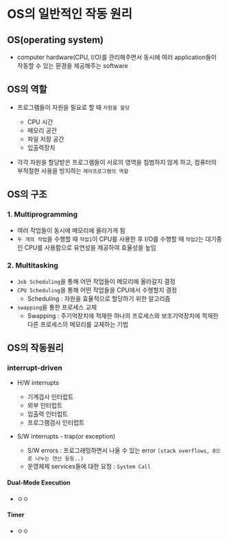 # OS의 일반적인 작동 원리

## OS(operating system)
- computer hardware(CPU, I/O)를 관리해주면서 동시에 여러 application들이 작동할 수 있는 환경을 제공해주는 software


## OS의 역할
- 프로그램들이 자원을 필요로 할 때 ```자원을 할당```
  - CPU 시간
  - 메모리 공간
  - 파일 저장 공간
  - 입출력장치

- 각각 자원을 할당받은 프로그램들이 서로의 영역을 침범하지 않게 하고, 컴퓨터의 부적절한 사용을 방지하는 ```제어프로그램의 역할```


## OS의 구조
### 1. Multiprogramming
- 여러 작업들이 동시에 메모리에 올라가게 됨
- ```두 개의 작업```을 수행할 때  ```작업1```이 CPU를 사용한 후 I/O를 수행할 때  ```작업2```는 대기중인 CPU를 사용함으로 유연성을 제공하여 효율성을 높임


### 2. Multitasking
- ```Job Scheduling```을 통해 어떤 작업들이 메모리에 올라갈지 결정
- ```CPU Scheduling```을 통해 어떤 작업들을 CPU에서 수행할지 결정
  - Scheduling : 자원을 효율적으로 할당하기 위한 알고리즘
- ```swapping```을 통한 프로세스 교체
  - Swapping : 주기억장치에 적재한 하나의 프로세스와 보조기억장치에 적재한 다른 프로세스의 메모리를 교체하는 기법

## OS의 작동원리
### interrupt-driven
- H/W interrupts
  - 기계검사 인터럽트
  - 외부 인터럽트
  - 입출력 인터럽트
  - 프로그램검사 인터럽트

- S/W interrupts - trap(or exception)
  - S/W errors : 프로그래밍하면서 나올 수 있는 error ```(stack overflows, 0으로 나누는 연산 등등..)```
  - 운영체제 services들에 대한 요청 : ```System Call```


#### Dual-Mode Execution
- ㅇㅇ

#### Timer
- ㅇㅇ

